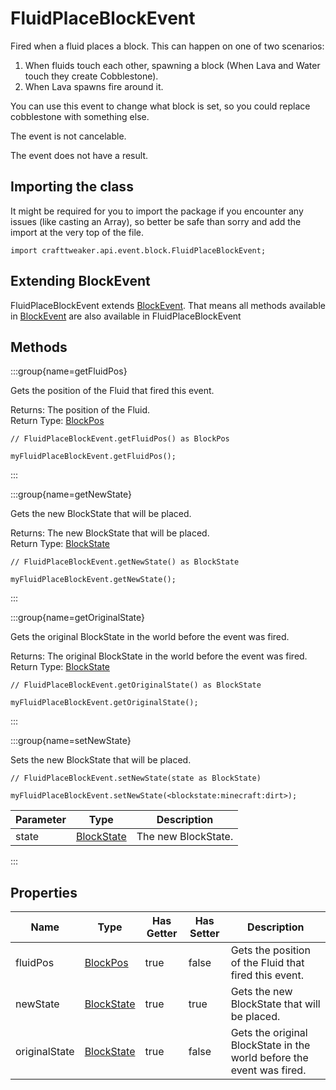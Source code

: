 # FluidPlaceBlockEvent

Fired when a fluid places a block. This can happen on one of two scenarios:
 1) When fluids touch each other, spawning a block (When Lava and Water touch they create Cobblestone).
 2) When Lava spawns fire around it.

 You can use this event to change what block is set, so you could replace cobblestone with something else.

The event is not cancelable.

The event does not have a result.

## Importing the class

It might be required for you to import the package if you encounter any issues (like casting an Array), so better be safe than sorry and add the import at the very top of the file.
```zenscript
import crafttweaker.api.event.block.FluidPlaceBlockEvent;
```


## Extending BlockEvent

FluidPlaceBlockEvent extends [BlockEvent](/forge/api/event/block/BlockEvent). That means all methods available in [BlockEvent](/forge/api/event/block/BlockEvent) are also available in FluidPlaceBlockEvent

## Methods

:::group{name=getFluidPos}

Gets the position of the Fluid that fired this event.

Returns: The position of the Fluid.  
Return Type: [BlockPos](/vanilla/api/util/math/BlockPos)

```zenscript
// FluidPlaceBlockEvent.getFluidPos() as BlockPos

myFluidPlaceBlockEvent.getFluidPos();
```

:::

:::group{name=getNewState}

Gets the new BlockState that will be placed.

Returns: The new BlockState that will be placed.  
Return Type: [BlockState](/vanilla/api/block/BlockState)

```zenscript
// FluidPlaceBlockEvent.getNewState() as BlockState

myFluidPlaceBlockEvent.getNewState();
```

:::

:::group{name=getOriginalState}

Gets the original BlockState in the world before the event was fired.

Returns: The original BlockState in the world before the event was fired.  
Return Type: [BlockState](/vanilla/api/block/BlockState)

```zenscript
// FluidPlaceBlockEvent.getOriginalState() as BlockState

myFluidPlaceBlockEvent.getOriginalState();
```

:::

:::group{name=setNewState}

Sets the new BlockState that will be placed.

```zenscript
// FluidPlaceBlockEvent.setNewState(state as BlockState)

myFluidPlaceBlockEvent.setNewState(<blockstate:minecraft:dirt>);
```

| Parameter |                    Type                     |     Description     |
|-----------|---------------------------------------------|---------------------|
| state     | [BlockState](/vanilla/api/block/BlockState) | The new BlockState. |


:::


## Properties

|     Name      |                    Type                     | Has Getter | Has Setter |                              Description                              |
|---------------|---------------------------------------------|------------|------------|-----------------------------------------------------------------------|
| fluidPos      | [BlockPos](/vanilla/api/util/math/BlockPos) | true       | false      | Gets the position of the Fluid that fired this event.                 |
| newState      | [BlockState](/vanilla/api/block/BlockState) | true       | true       | Gets the new BlockState that will be placed.                          |
| originalState | [BlockState](/vanilla/api/block/BlockState) | true       | false      | Gets the original BlockState in the world before the event was fired. |


